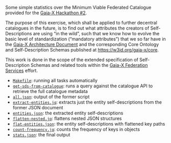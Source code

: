 Some simple statistics over the Minimum Viable Federated Catalogue provided for the [Gaia-X Hackathon #2](https://www.gaia-x.eu/news/events/gaia-x-hackathon-2).

The purpose of this exercise, which shall be applied to further decentral catalogues in the future, is to find out what attributes the creators of Self-Descriptions are using “in the wild”, such that we know how to evolve the basic level of standardization (“mandatory attributes”) that we so far have in the [Gaia-X Architecture Document](https://www.gaia-x.eu/sites/default/files/2021-10/Gaia-X_Architecture_Document_2109.pdf) and the corresponding Core Ontology and Self-Description Schemas published at https://w3id.org/gaia-x/core.

This work is done in the scope of the extended specification of Self-Description Schemas and related tools within the [Gaia-X Federation Services](https://www.gxfs.de/) effort.

* [`Makefile`](Makefile): running all tasks automatically
* [`get-sds-from-catalogue`](get-sds-from-catalogue): runs a query against the catalogue API to retrieve the full catalogue metadata
* [`all.json`](all.json): output of the former script
* [`extract-entities.jq`](extract-entities.jq): extracts just the entity self-descriptions from the former JSON document
* [`entities.json`](entities.json): the extracted entity self-descriptions
* [`flatten-nested.jq`](flatten-nested.jq): flattens nested JSON structures
* [`flat-entities.json`](flat-entities.json): the entity self-descriptions with flattened key paths
* [`count-frequency.jq`](count-frequency.jq): counts the frequency of keys in objects
* [`stats.json`](stats.json): the final output
